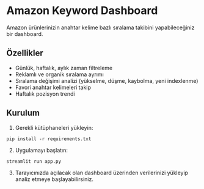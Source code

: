 
# Amazon Keyword Dashboard

Amazon ürünlerinizin anahtar kelime bazlı sıralama takibini yapabileceğiniz bir dashboard.

## Özellikler

- Günlük, haftalık, aylık zaman filtreleme
- Reklamlı ve organik sıralama ayrımı
- Sıralama değişimi analizi (yükselme, düşme, kaybolma, yeni indexlenme)
- Favori anahtar kelimeleri takip
- Haftalık pozisyon trendi

## Kurulum

1. Gerekli kütüphaneleri yükleyin:
```
pip install -r requirements.txt
```

2. Uygulamayı başlatın:
```
streamlit run app.py
```

3. Tarayıcınızda açılacak olan dashboard üzerinden verilerinizi yükleyip analiz etmeye başlayabilirsiniz.
